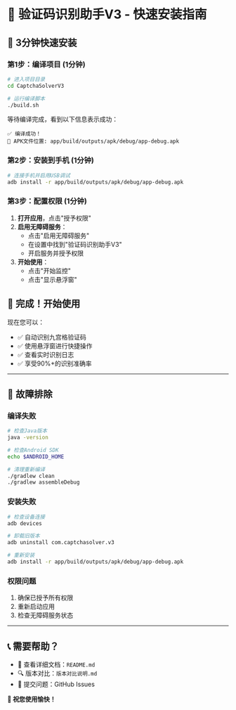 # 🚀 验证码识别助手V3 - 快速安装指南

## 📱 3分钟快速安装

### 第1步：编译项目 (1分钟)

```bash
# 进入项目目录
cd CaptchaSolverV3

# 运行编译脚本
./build.sh
```

等待编译完成，看到以下信息表示成功：
```
✅ 编译成功！
📱 APK文件位置: app/build/outputs/apk/debug/app-debug.apk
```

### 第2步：安装到手机 (1分钟)

```bash
# 连接手机并启用USB调试
adb install -r app/build/outputs/apk/debug/app-debug.apk
```

### 第3步：配置权限 (1分钟)

1. **打开应用**，点击"授予权限"
2. **启用无障碍服务**：
   - 点击"启用无障碍服务"
   - 在设置中找到"验证码识别助手V3"
   - 开启服务并授予权限
3. **开始使用**：
   - 点击"开始监控"
   - 点击"显示悬浮窗"

## 🎯 完成！开始使用

现在您可以：
- ✅ 自动识别九宫格验证码
- ✅ 使用悬浮窗进行快捷操作
- ✅ 查看实时识别日志
- ✅ 享受90%+的识别准确率

---

## 🔧 故障排除

### 编译失败
```bash
# 检查Java版本
java -version

# 检查Android SDK
echo $ANDROID_HOME

# 清理重新编译
./gradlew clean
./gradlew assembleDebug
```

### 安装失败
```bash
# 检查设备连接
adb devices

# 卸载旧版本
adb uninstall com.captchasolver.v3

# 重新安装
adb install -r app/build/outputs/apk/debug/app-debug.apk
```

### 权限问题
1. 确保已授予所有权限
2. 重新启动应用
3. 检查无障碍服务状态

---

## 📞 需要帮助？

- 📖 查看详细文档：`README.md`
- 🔍 版本对比：`版本对比说明.md`
- 🐛 提交问题：GitHub Issues

**🎉 祝您使用愉快！**
